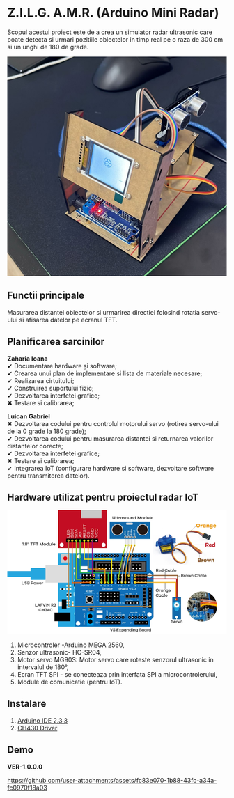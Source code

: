 # Z.I.L.G. A.M.R. (Arduino Mini Radar)

Scopul acestui proiect este de a crea un simulator radar ultrasonic care poate detecta si urmari pozitiile obiectelor in timp real pe o raza de 300 cm si un unghi de 180 de grade.

![preview](./res/preview.png)

## Functii principale
Masurarea distantei obiectelor si urmarirea directiei folosind rotatia servo-ului si afisarea datelor pe ecranul TFT.

## Planificarea sarcinilor

**Zaharia Ioana**  
✔ Documentare hardware și software;  
✔ Crearea unui plan de implementare si lista de materiale necesare;  
✔ Realizarea cirtuitului;  
✔ Construirea suportului fizic;  
✔ Dezvoltarea interfetei grafice;  
✖ Testare si calibrarea; 

**Luican Gabriel**  
✖ Dezvoltarea codului pentru controlul motorului servo (rotirea servo-ului de la 0 grade la 180 grade);  
✔ Dezvoltarea codului pentru masurarea distantei si returnarea valorilor distantelor corecte;  
✔ Dezvoltarea interfetei grafice;  
✖ Testare si calibrarea;  
✔ Integrarea IoT (configurare hardware si software, dezvoltare software pentru transmiterea datelor).  

## Hardware utilizat pentru proiectul radar IoT

![wiring](./res/wiring.png)

1. Microcontroler -Arduino MEGA 2560,
2. Senzor ultrasonic- HC-SR04,
3. Motor servo MG90S: Motor servo care roteste senzorul ultrasonic in intervalul de 180°,
4. Ecran TFT SPI - se conecteaza prin interfata SPI a microcontrolerului,
5. Module de comunicatie (pentru IoT).

## Instalare
1. [Arduino IDE 2.3.3](https://www.arduino.cc/en/software)
2. [CH430 Driver](https://www.wch-ic.com/downloads/CH341SER_ZIP.html)

## Demo

**VER-1.0.0.0**  

https://github.com/user-attachments/assets/fc83e070-1b88-43fc-a34a-fc0970f18a03

